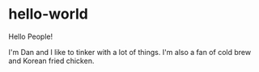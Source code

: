 # hello-world

Hello People!

I'm Dan and I like to tinker with a lot of things. I'm also a fan of cold brew and Korean fried chicken.
